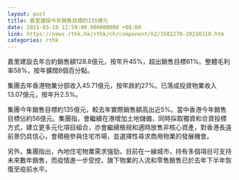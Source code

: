 ```yaml
---
layout: post
title: 嘉里建設今年銷售目標約135億元
date: 2021-03-18 12:59:00.000000000 +08:00
link: https://news.rthk.hk/rthk/ch/component/k2/1581270-20210318.htm
categories: rthk
---
```


嘉里建設去年合約銷售額128.8億元，按年升45%，超出銷售目標61%。整體毛利率58%，按年擴闊8個百分點。

集團去年香港物業分部收入45.71億元，按年跌約27%。已落成投資物業收入13.07億元，按年升2.5%。

集團今年銷售目標約135億元，較去年實際銷售額高出近5%。當中香港今年銷售目標佔約56億元。集團指，會繼續在港增加土地儲備，同時採取獨資和合資投標方式，建立更多元化項目組合，亦會繼續檢視和適時放售非核心資產，對香港長遠前景仍具信心，會積極參與住宅市場，並選擇性尋求商用物業的發展機會。

另外，集團指出，內地住宅物業需求強勁，目前在一線城市，持有多個項目可支持未來數年銷售，而疫情進一步受控，旗下物業的人流和零售銷售已於去年下半年恢復至疫前水平。
